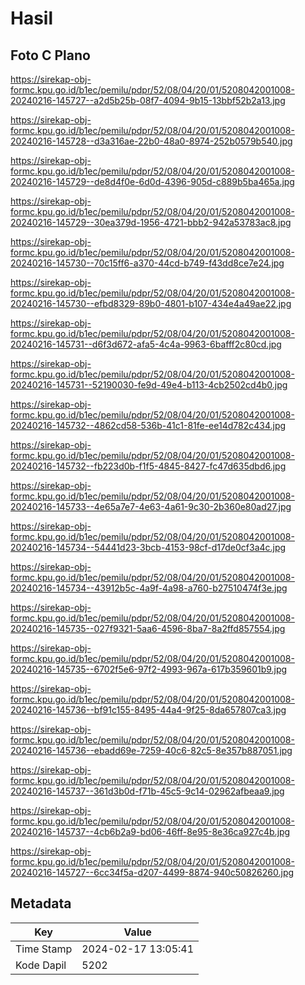 # Hasil

## Foto C Plano

https://sirekap-obj-formc.kpu.go.id/b1ec/pemilu/pdpr/52/08/04/20/01/5208042001008-20240216-145727--a2d5b25b-08f7-4094-9b15-13bbf52b2a13.jpg

https://sirekap-obj-formc.kpu.go.id/b1ec/pemilu/pdpr/52/08/04/20/01/5208042001008-20240216-145728--d3a316ae-22b0-48a0-8974-252b0579b540.jpg

https://sirekap-obj-formc.kpu.go.id/b1ec/pemilu/pdpr/52/08/04/20/01/5208042001008-20240216-145729--de8d4f0e-6d0d-4396-905d-c889b5ba465a.jpg

https://sirekap-obj-formc.kpu.go.id/b1ec/pemilu/pdpr/52/08/04/20/01/5208042001008-20240216-145729--30ea379d-1956-4721-bbb2-942a53783ac8.jpg

https://sirekap-obj-formc.kpu.go.id/b1ec/pemilu/pdpr/52/08/04/20/01/5208042001008-20240216-145730--70c15ff6-a370-44cd-b749-f43dd8ce7e24.jpg

https://sirekap-obj-formc.kpu.go.id/b1ec/pemilu/pdpr/52/08/04/20/01/5208042001008-20240216-145730--efbd8329-89b0-4801-b107-434e4a49ae22.jpg

https://sirekap-obj-formc.kpu.go.id/b1ec/pemilu/pdpr/52/08/04/20/01/5208042001008-20240216-145731--d6f3d672-afa5-4c4a-9963-6bafff2c80cd.jpg

https://sirekap-obj-formc.kpu.go.id/b1ec/pemilu/pdpr/52/08/04/20/01/5208042001008-20240216-145731--52190030-fe9d-49e4-b113-4cb2502cd4b0.jpg

https://sirekap-obj-formc.kpu.go.id/b1ec/pemilu/pdpr/52/08/04/20/01/5208042001008-20240216-145732--4862cd58-536b-41c1-81fe-ee14d782c434.jpg

https://sirekap-obj-formc.kpu.go.id/b1ec/pemilu/pdpr/52/08/04/20/01/5208042001008-20240216-145732--fb223d0b-f1f5-4845-8427-fc47d635dbd6.jpg

https://sirekap-obj-formc.kpu.go.id/b1ec/pemilu/pdpr/52/08/04/20/01/5208042001008-20240216-145733--4e65a7e7-4e63-4a61-9c30-2b360e80ad27.jpg

https://sirekap-obj-formc.kpu.go.id/b1ec/pemilu/pdpr/52/08/04/20/01/5208042001008-20240216-145734--54441d23-3bcb-4153-98cf-d17de0cf3a4c.jpg

https://sirekap-obj-formc.kpu.go.id/b1ec/pemilu/pdpr/52/08/04/20/01/5208042001008-20240216-145734--43912b5c-4a9f-4a98-a760-b27510474f3e.jpg

https://sirekap-obj-formc.kpu.go.id/b1ec/pemilu/pdpr/52/08/04/20/01/5208042001008-20240216-145735--027f9321-5aa6-4596-8ba7-8a2ffd857554.jpg

https://sirekap-obj-formc.kpu.go.id/b1ec/pemilu/pdpr/52/08/04/20/01/5208042001008-20240216-145735--6702f5e6-97f2-4993-967a-617b359601b9.jpg

https://sirekap-obj-formc.kpu.go.id/b1ec/pemilu/pdpr/52/08/04/20/01/5208042001008-20240216-145736--bf91c155-8495-44a4-9f25-8da657807ca3.jpg

https://sirekap-obj-formc.kpu.go.id/b1ec/pemilu/pdpr/52/08/04/20/01/5208042001008-20240216-145736--ebadd69e-7259-40c6-82c5-8e357b887051.jpg

https://sirekap-obj-formc.kpu.go.id/b1ec/pemilu/pdpr/52/08/04/20/01/5208042001008-20240216-145737--361d3b0d-f71b-45c5-9c14-02962afbeaa9.jpg

https://sirekap-obj-formc.kpu.go.id/b1ec/pemilu/pdpr/52/08/04/20/01/5208042001008-20240216-145737--4cb6b2a9-bd06-46ff-8e95-8e36ca927c4b.jpg

https://sirekap-obj-formc.kpu.go.id/b1ec/pemilu/pdpr/52/08/04/20/01/5208042001008-20240216-145727--6cc34f5a-d207-4499-8874-940c50826260.jpg


## Metadata

| Key        | Value               |
| ---------- | ------------------- |
| Time Stamp | 2024-02-17 13:05:41 |
| Kode Dapil | 5202                |



